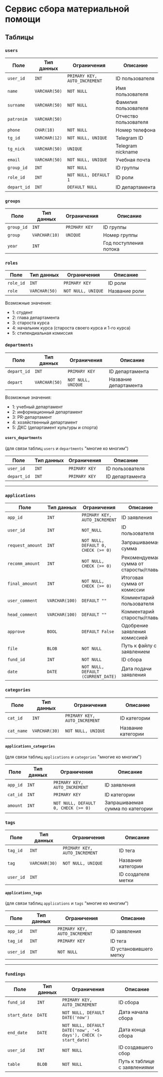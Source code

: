 # Сервис сбора материальной помощи

## Таблицы

### `users`

| Поле | Тип данных | Ограничения | Описание |
|------|------------|-------------|-----------|
| `user_id` | `INT` | `PRIMARY KEY, AUTO_INCREMENT` | ID пользователя |
| `name` | `VARCHAR(50)` | `NOT NULL` | Имя пользователя |
| `surname` | `VARCHAR(50)` | `NOT NULL` | Фамилия пользователя |
| `patronim` | `VARCHAR(50)` |  | Отчество пользователя |
| `phone` | `CHAR(18)` | `NOT NULL` | Номер телефона |
| `tg_id` | `VARCHAR(12)` | `NOT NULL, UNIQUE` | Telegram ID |
| `tg_nick` | `VARCHAR(50)` | `UNIQUE` | Telegram nickname |
| `email` | `VARCHAR(50)` | `NOT NULL, UNIQUE` | Учебная почта |
| `group_id` | `INT` | `NOT NULL` | ID группы |
| `role_id` | `INT` | `NOT NULL, DEFAULT 1` | ID роли |
| `depart_id` | `INT` | `DEFAULT NULL` | ID департамента |

### `groups`

| Поле | Тип данных | Ограничения | Описание |
|------|------------|-------------|-----------|
| `group_id` | `INT` | `PRIMARY KEY` | ID группы |
| `group` | `VARCHAR(10)` | `UNIQUE` | Номер группы |
| `year` | `INT` |  | Год поступления потока |

### `roles`

| Поле | Тип данных | Ограничения | Описание |
|------|------------|-------------|-----------|
| `role_id` | `INT` | `PRIMARY KEY` | ID роли |
| `role` | `VARCHAR(50)` | `NOT NULL, UNIQUE` | Название роли |

Возможные значения:
- 1: студент
- 2: глава департамента
- 3: староста курса
- 4: начальник курса (староста своего курса и 1-го курса)
- 5: стипендиальная комиссия

### `departments`

| Поле | Тип данных | Ограничения | Описание |
|------|------------|-------------|-----------|
| `depart_id` | `INT` | `PRIMARY KEY` | ID департамента |
| `depart` | `VARCHAR(50)` | `NOT NULL, UNIQUE` | Название департамента |

Возможные значения:
- 1: учебный департамент
- 2: информационный департамент
- 3: PR-департамент
- 4: хозяйственный департамент
- 5: ДКС (департамент культуры и спорта)

#### `users_departments`
(для связи таблиц `users` и `departments` "многие ко многим")

| Поле | Тип данных | Ограничения | Описание |
|------|------------|-------------|-----------|
| `user_id` | `INT` | `PRIMARY KEY` | ID пользователя |
| `depart_id` | `INT` | `PRIMARY KEY` | ID департамента |

---

### `applications`

| Поле | Тип данных | Ограничения | Описание |
|------|------------|-------------|-----------|
| `app_id` | `INT` | `PRIMARY KEY, AUTO_INCREMENT` | ID заявления |
| `user_id` | `INT` | `NOT_NULL` | ID пользователя |
| `request_amount` | `INT` | `NOT NULL, DEFAULT 0, CHECK (>= 0)` | Запрашиваемая сумма |
| `recomm_amount` | `INT` | `NOT NULL, CHECK (>= 0)` | Рекомендуемая сумма от старосты/главы |
| `final_amount` | `INT` | `NOT NULL, CHECK (>= 0)` | Итоговая сумма от комиссии |
| `user_comment` | `VARCHAR(100)` | `DEFAULT ""` | Комментарий пользователя |
| `head_comment` | `VARCHAR(100)` | `DEFAULT ""` | Комментарий старосты/главы |
| `approve` | `BOOL` | `DEFAULT False` | Одобрение заявления комиссией |
| `file` | `BLOB` | `NOT NULL` | Путь к файлу с заявлением |
| `fund_id` | `INT` | `NOT NULL` | ID сбора |
| `date` | `DATE` | `NOT NULL, DEFAULT (CURRENT_DATE)` | Дата подачи заявления |

### `categories`

| Поле | Тип данных | Ограничения | Описание |
|------|------------|-------------|-----------|
| `cat_id` | `INT` | `PRIMARY KEY, AUTO_INCREMENT` | ID категории |
| `cat_name` | `VARCHAR(30)` | `NOT NULL, UNIQUE` | Название категории |

#### `applications_categories`
(для связи таблиц `applications` и `categories` "многие ко многим")

| Поле | Тип данных | Ограничения | Описание |
|------|------------|-------------|-----------|
| `app_id` | `INT` | `PRIMARY KEY, AUTO_INCREMENT` | ID заявления |
| `cat_id` | `INT` | `PRIMARY KEY` | ID категории |
| `amount` | `INT` | `NOT NULL, DEFAULT 0, CHECK (>= 0)` | Запрашиваемая сумма по категории |

### `tags`

| Поле | Тип данных | Ограничения | Описание |
|------|------------|-------------|-----------|
| `tag_id` | `INT` | `PRIMARY KEY, AUTO_INCREMENT` | ID тега |
| `tag` | `VARCHAR(30)` | `NOT NULL, UNIQUE` | Название категории |
| `user_id` | `INT` |  | ID создателя метки |

#### `applications_tags`
(для связи таблиц `applications` и `tags` "многие ко многим")

| Поле | Тип данных | Ограничения | Описание |
|------|------------|-------------|-----------|
| `app_id` | `INT` | `PRIMARY KEY, AUTO_INCREMENT` | ID заявления |
| `tag_id` | `INT` | `PRIMARY KEY` | ID тега |
| `user_id` | `INT` | `NOT NULL` | ID установившего метку |

---

### `fundings`

| Поле | Тип данных | Ограничения | Описание |
|------|------------|-------------|-----------|
| `fund_id` | `INT` | `PRIMARY KEY, AUTO_INCREMENT` | ID сбора |
| `start_date` | `DATE` | `NOT NULL, DEFAULT DATE('now')` | Дата начала сбора |
| `end_date` | `DATE` | `NOT NULL, DEFAULT DATE('now', '+5 days'), CHECK (> start_date)` | Дата конца сбора |
| `user_id` | `INT` | `NOT NULL` | ID создавшего сбор |
| `table` | `BLOB` | `NOT NULL` | Путь к таблице с заявлениями |

